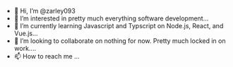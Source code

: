 - 👋 Hi, I’m @zarley093
- 👀 I’m interested in pretty much everything software development...
- 🌱 I’m currently learning Javascript and Typscript on Node.js, React, and Vue.js...
- 💞️ I’m looking to collaborate on nothing for now. Pretty much locked in on work....
- 📫 How to reach me ...

<!---
zarley093/zarley093 is a ✨ special ✨ repository because its `README.md` (this file) appears on your GitHub profile.
You can click the Preview link to take a look at your changes.
--->
